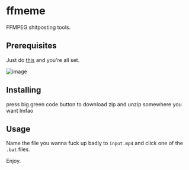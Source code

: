 # ffmeme
FFMPEG shitposting tools.

## Prerequisites
Just do [this](https://www.wikihow.com/Install-FFmpeg-on-Windows) and you're all set.

![image](https://user-images.githubusercontent.com/70314622/224450397-252f2120-ad0f-409d-96e3-4d854e943603.png)

## Installing

press big green code button to download zip and unzip somewhere you want lmfao

## Usage
Name the file you wanna fuck up badly to `input.mp4` and click one of the `.bat` files.

Enjoy.
